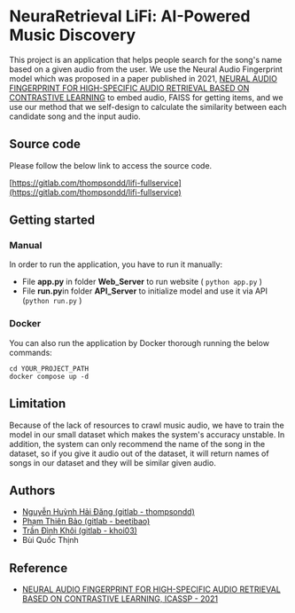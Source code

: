 # NeuraRetrieval LiFi: AI-Powered Music Discovery
This project is an application that helps people search for the song's name based on a given audio from the user. We use the Neural Audio Fingerprint model which was proposed in a paper published in 2021, [NEURAL AUDIO FINGERPRINT FOR HIGH-SPECIFIC AUDIO RETRIEVAL BASED ON CONTRASTIVE LEARNING](https://arxiv.org/pdf/2010.11910.pdf) to embed audio, FAISS for getting items, and we use our method that we self-design to calculate the similarity between each candidate song and the input audio.
## Source code
Please follow the below link to access the source code.

[https://gitlab.com/thompsondd/lifi-fullservice](https://gitlab.com/thompsondd/lifi-fullservice)

## Getting started

### Manual
In order to run the application, you have to run it manually:
- File **app.py** in folder **Web_Server** to run website ( ``` python app.py ``` )
- File **run.py**in folder **API_Server** to initialize model and use it via API (``` python run.py ``` )

### Docker
You can also run the application by Docker thorough running the below commands:
```
cd YOUR_PROJECT_PATH
docker compose up -d
```

## Limitation
Because of the lack of resources to crawl music audio, we have to train the model in our small dataset which makes the system's accuracy unstable. In addition, the system can only recommend the name of the song in the dataset, so if you give it audio out of the dataset, it will return names of songs in our dataset and they will be similar given audio.

## Authors
- [Nguyễn Huỳnh Hải Đăng (gitlab - thompsondd)](https://gitlab.com/thompsondd)
- [Phạm Thiên Bảo (gitlab - beetibao)](https://gitlab.com/beetibao)
- [Trần Đình Khôi (gitlab - khoi03)](https://gitlab.com/khoi03)
- Bùi Quốc Thịnh

## Reference
- [NEURAL AUDIO FINGERPRINT FOR HIGH-SPECIFIC AUDIO RETRIEVAL BASED ON CONTRASTIVE LEARNING, ICASSP - 2021](https://arxiv.org/pdf/2010.11910.pdf)
